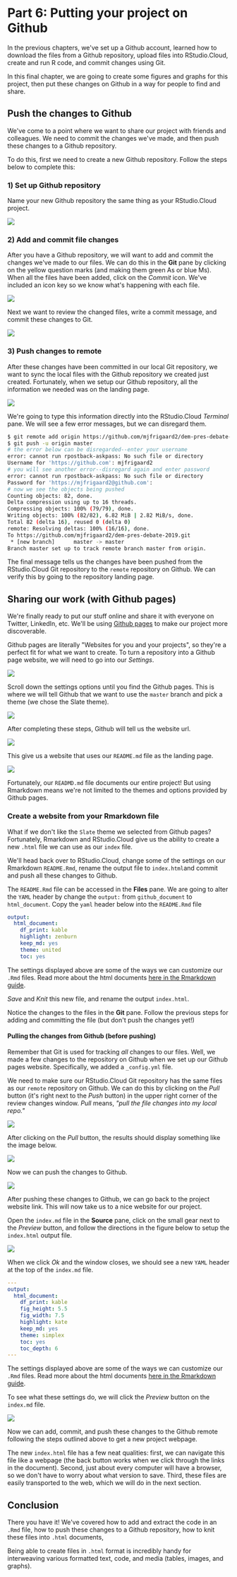 # Part 6: Putting your project on Github

In the previous chapters, we've set up a Github account, learned how to download the files from a Github repository, upload files into RStudio.Cloud, create and run R code, and commit changes using Git. 

In this final chapter, we are going to create some figures and graphs for this project, then put these changes on Github in a way for people to find and share.  

## Push the changes to Github 

We've come to a point where we want to share our project with friends and colleagues. We need to commit the changes we've made, and then push these changes to a Github repository. 

To do this, first we need to create a new Github repository. Follow the steps below to complete this:

### 1) Set up Github repository 

Name your new Github repository the same thing as your RStudio.Cloud project. 

![](images/06-create-github-repo-02.png)

### 2) Add and commit file changes

After you have a Github repository, we will want to add and commit the changes we've made to our files. We can do this in the **Git** pane by clicking on the yellow question marks (and making them green As or blue Ms). When all the files have been added, click on the *Commit* icon. We've included an icon key so we know what's happening with each file. 

![](images/06-git-file-icons.png)

Next we want to review the changed files, write a commit message, and commit these changes to Git. 

![](images/06-commit-changes-02.png)

### 3) Push changes to remote 

After these changes have been committed in our local Git repository, we want to sync the local files with the Github repository we created just created. Fortunately, when we setup our Github repository, all the information we needed was on the landing page.

![](images/06-git-remote-setup-02.png)

We're going to type this information directly into the RStudio.Cloud *Terminal* pane. We will see a few error messages, but we can disregard them. 

```sh
$ git remote add origin https://github.com/mjfrigaard2/dem-pres-debate-2019.git
$ git push -u origin master
# the error below can be disregarded--enter your username
error: cannot run rpostback-askpass: No such file or directory
Username for 'https://github.com': mjfrigaard2
# you will see another error--disregard again and enter password
error: cannot run rpostback-askpass: No such file or directory
Password for 'https://mjfrigaard2@github.com':
# now we see the objects being pushed
Counting objects: 82, done.
Delta compression using up to 16 threads.
Compressing objects: 100% (79/79), done.
Writing objects: 100% (82/82), 6.82 MiB | 2.82 MiB/s, done.
Total 82 (delta 16), reused 0 (delta 0)
remote: Resolving deltas: 100% (16/16), done.
To https://github.com/mjfrigaard2/dem-pres-debate-2019.git
 * [new branch]      master -> master
Branch master set up to track remote branch master from origin.
```

The final message tells us the changes have been pushed from the RStudio.Cloud Git repository to the `remote` repository on Github. We can verify this by going to the repository landing page. 

## Sharing our work (with Github pages)

We're finally ready to put our stuff online and share it with everyone on Twitter, LinkedIn, etc. We'll be using [Github pages](https://pages.github.com/) to make our project more discoverable. 

Github pages are literally "Websites for you and your projects", so they're a perfect fit for what we want to create. To turn a repository into a Github page website, we will need to go into our *Settings*.

![](images/06-github-settings.png)

Scroll down the settings options until you find the Github pages. This is where we will tell Github that we want to use the `master` branch and pick a theme (we chose the Slate theme). 

![](images/06-github-pages-settings.png)

After completing these steps, Github will tell us the website url.

![](images/06-github-pages-url.png)

This give us a website that uses our `README.md` file as the landing page.

![](images/06-github-page-md-index.png)

Fortunately, our `READMD.md` file documents our entire project! But using Rmarkdown means we're not limited to the themes and options provided by Github pages.

### Create a website from your Rmarkdown file

What if we don't like the `Slate` theme we selected from Github pages? Fortunately, Rmarkdown and RStudio.Cloud give us the ability to create a new `.html` file we can use as our `index` file. 

We'll head back over to RStudio.Cloud, change some of the settings on our Rmarkdown `README.Rmd`, rename the output file to `index.html`and commit and push all these changes to Github. 

The `README.Rmd` file can be accessed in the **Files** pane. We are going to alter the `YAML` header by change the `output:` from `github_document` to `html_document`. Copy the `yaml` header below into the `README.Rmd` file

```yaml
output: 
  html_document: 
    df_print: kable
    highlight: zenburn
    keep_md: yes
    theme: united
    toc: yes
```

The settings displayed above are some of the ways we can customize our `.Rmd` files. Read more about the html documents [here in the Rmarkdown guide](https://bookdown.org/yihui/rmarkdown/html-document.html). 

*Save* and *Knit* this new file, and rename the output `index.html`.

Notice the changes to the files in the **Git** pane. Follow the previous steps for adding and committing the file (but don't push the changes yet!)

#### Pulling the changes from Github (before pushing)

Remember that Git is used for tracking *all* changes to our files. Well, we made a few changes to the repository on Github when we set up our Github pages website. Specifically, we added a `_config.yml` file. 

We need to make sure our RStudio.Cloud Git repository has the same files as our `remote` repository on Github. We can do this by clicking on the *Pull* button (it's right next to the *Push* button) in the upper right corner of the review changes window. *Pull* means, *"pull the file changes into my local repo."*

![](images/06-git-pull-button.png)

After clicking on the *Pull* button, the results should display something like the image below. 

![](images/06-git-pull.png)

Now we can push the changes to Github.

![](images/06-git-username-password.png)

After pushing these changes to Github, we can go back to the project website link. This will now take us to a nice website for our project.  



Open the `index.md` file in the **Source** pane, click on the small gear next to the *Preview* button, and follow the directions in the figure below to setup the `index.html` output file.

![](images/06-html-website.png)

When we click *Ok* and the window closes, we should see a new `YAML` header at the top of the `index.md` file.

```yaml
---
output: 
  html_document: 
    df_print: kable
    fig_height: 5.5
    fig_width: 7.5
    highlight: kate
    keep_md: yes
    theme: simplex
    toc: yes
    toc_depth: 6
---
```

The settings displayed above are some of the ways we can customize our `.Rmd` files. Read more about the html documents [here in the Rmarkdown guide](https://bookdown.org/yihui/rmarkdown/html-document.html). 

To see what these settings do, we will click the *Preview* button on the `index.md` file. 

![](images/06-html-document.png)

Now we can add, commit, and push these changes to the Github remote following the steps outlined above to get a new project webpage. 

The new `index.html` file has a few neat qualities: first, we can navigate this file like a webpage (the back button works when we click through the links in the document). Second, just about every computer will have a browser, so we don't have to worry about what version to save. Third, these files are easily transported to the web, which we will do in the next section.

## Conclusion

There you have it! We've covered how to add and extract the code in an `.Rmd` file, how to push these changes to a Github repository, how to knit these files into `.html` documents,

Being able to create files in `.html` format is incredibly handy for interweaving various formatted text, code, and media (tables, images, and graphs). 










